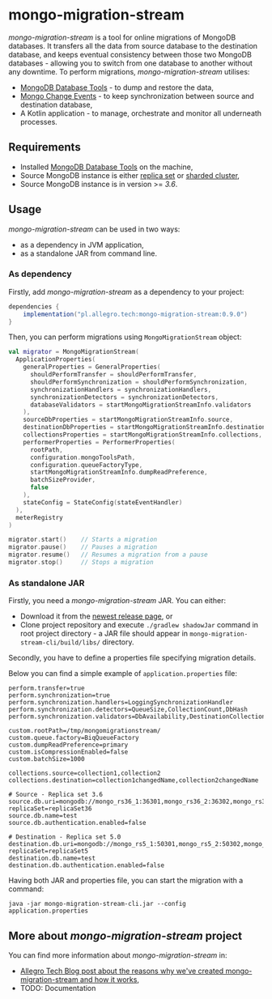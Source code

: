 # mongo-migration-stream

_mongo-migration-stream_ is a tool for online migrations of MongoDB databases.
It transfers all the data from source database to the destination database, and keeps eventual consistency between those
two MongoDB databases - allowing you to switch from one database to another without any downtime.
To perform migrations, _mongo-migration-stream_ utilises:

- [MongoDB Database Tools](https://www.mongodb.com/docs/database-tools/) - to dump and restore the data,
- [Mongo Change Events](https://www.mongodb.com/docs/manual/reference/change-events/) - to keep synchronization between source and destination database,
- A Kotlin application - to manage, orchestrate and monitor all underneath processes.

## Requirements

- Installed [MongoDB Database Tools](https://www.mongodb.com/docs/database-tools/#installation) on the machine,
- Source MongoDB instance is either [replica set](https://www.mongodb.com/docs/manual/replication/) or [sharded cluster](https://www.mongodb.com/docs/manual/sharding/),
- Source MongoDB instance is in version >= _3.6_.

## Usage

_mongo-migration-stream_ can be used in two ways:

- as a dependency in JVM application,
- as a standalone JAR from command line.

### As dependency

Firstly, add _mongo-migration-stream_ as a dependency to your project:

```gradle
dependencies {
    implementation("pl.allegro.tech:mongo-migration-stream:0.9.0")
}
```

Then, you can perform migrations using `MongoMigrationStream` object:

```kotlin
val migrator = MongoMigrationStream(
  ApplicationProperties(
    generalProperties = GeneralProperties(
      shouldPerformTransfer = shouldPerformTransfer,
      shouldPerformSynchronization = shouldPerformSynchronization,
      synchronizationHandlers = synchronizationHandlers,
      synchronizationDetectors = synchronizationDetectors,
      databaseValidators = startMongoMigrationStreamInfo.validators
    ),
    sourceDbProperties = startMongoMigrationStreamInfo.source,
    destinationDbProperties = startMongoMigrationStreamInfo.destination,
    collectionsProperties = startMongoMigrationStreamInfo.collections,
    performerProperties = PerformerProperties(
      rootPath,
      configuration.mongoToolsPath,
      configuration.queueFactoryType,
      startMongoMigrationStreamInfo.dumpReadPreference,
      batchSizeProvider,
      false
    ),
    stateConfig = StateConfig(stateEventHandler)
  ),
  meterRegistry
)

migrator.start()    // Starts a migration
migrator.pause()    // Pauses a migration
migrator.resume()   // Resumes a migration from a pause
migrator.stop()     // Stops a migration
```

### As standalone JAR

Firstly, you need a _mongo-migration-stream_ JAR. You can either:

- Download it from the [newest release page](https://github.com/allegro/mongo-migration-stream/releases), or
- Clone project repository and execute `./gradlew shadowJar` command in root project directory - a JAR file should
  appear in `mongo-migration-stream-cli/build/libs/` directory.

Secondly, you have to define a properties file specifying migration details.

Below you can find a simple example of `application.properties` file:

```properties
perform.transfer=true
perform.synchronization=true
perform.synchronization.handlers=LoggingSynchronizationHandler
perform.synchronization.detectors=QueueSize,CollectionCount,DbHash
perform.synchronization.validators=DbAvailability,DestinationCollectionMissing,SourceCollectionAvailable

custom.rootPath=/tmp/mongomigrationstream/
custom.queue.factory=BiqQueueFactory
custom.dumpReadPreference=primary
custom.isCompressionEnabled=false
custom.batchSize=1000

collections.source=collection1,collection2
collections.destination=collection1changedName,collection2changedName

# Source - Replica set 3.6
source.db.uri=mongodb://mongo_rs36_1:36301,mongo_rs36_2:36302,mongo_rs36_3:36303/?replicaSet=replicaSet36
source.db.name=test
source.db.authentication.enabled=false

# Destination - Replica set 5.0
destination.db.uri=mongodb://mongo_rs5_1:50301,mongo_rs5_2:50302,mongo_rs5_3:50303/?replicaSet=replicaSet5
destination.db.name=test
destination.db.authentication.enabled=false
```

Having both JAR and properties file, you can start the migration with a command:

```
java -jar mongo-migration-stream-cli.jar --config application.properties
```

## More about _mongo-migration-stream_ project

You can find more information about _mongo-migration-stream_ in:
- [Allegro Tech Blog post about the reasons why we've created mongo-migration-stream and how it works](https://blog.allegro.tech/2023/09/online-mongodb-migration.html),
- TODO: Documentation
